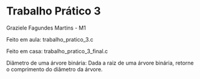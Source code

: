 # Trabalho Prático 3

Graziele Fagundes Martins - M1

Feito em aula: trabalho_pratico_3.c

Feito em casa: trabalho_pratico_3_final.c

Diâmetro de uma árvore binária:
Dada a raiz de uma árvore binária, retorne o comprimento do diâmetro da árvore.


